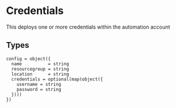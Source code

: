 # Credentials

This deploys one or more credentials within the automation account

## Types

```hcl
config = object({
  name          = string
  resourcegroup = string
  location      = string
  credentials = optional(map(object({
    username = string
    password = string
  })))
})
```
